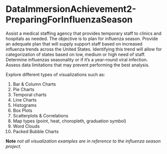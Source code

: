 # DataImmersionAchievement2-PreparingForInfluenzaSeason

Assist a medical staffing agency that provides temporary staff to clinics and hospitals as needed. The objective is to plan for influenza season. Provide an adequate plan that will supply support staff based on increased influenza trends across the United States. Identifying this trend will allow for categorization of states based on low, medium or high need of staff. Determine influenzas seasonality or if it’s a year-round viral infection. Assess data limitations that may prevent performing the best analysis. 

Explore different types of visualizations such as:

1. Bar & Column Charts
2. Pie Charts
3. Temporal charts
4. Line Charts
5. Histograms
6. Box Plots
7. Scatterplots & Correlations
8. Map types (point, heat, choropleth, graduation symbol)
9. Word Clouds
10. Packed Bubble Charts

**Note** _not all visualization examples are in reference to the influenza season project._

